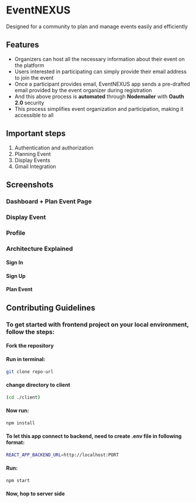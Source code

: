 # EventNEXUS

Designed for a community to plan and manage events easily and efficiently

## Features

- Organizers can host all the necessary information about their event on the platform
- Users interested in participating can simply provide their email address to join the event
- Once a participant provides email, EventNEXUS app sends a pre-drafted email provided by the event organizer during registration
- And this above process is **automated** through **Nodemailer** with **Oauth 2.0** security
- This process simplifies event organization and participation, making it accessible to all

## Important steps

1. Authentication and authorization
2. Planning Event
3. Display Events
4. Gmail Integration

## Screenshots

### Dashboard + Plan Event Page
   
### Display Event 

### Profile

### Architecture Explained
   #### Sign In
   
   #### Sign Up
   
   #### Plan Event


## Contributing Guidelines
### To get started with frontend project on your local environment, follow the steps:
#### Fork the repository

#### Run in terminal: 
```bash
git clone repo-url
```

#### change directory to client
 ```bash
(cd ./client)
```

#### Now run: 
```bash
npm install
```

#### To let this app connect to backend, need to create .env file in following format:
```bash
REACT_APP_BACKEND_URL=http://localhost:PORT
```

#### Run:

```bash
npm start
```
 
#### Now, hop to server side


   




